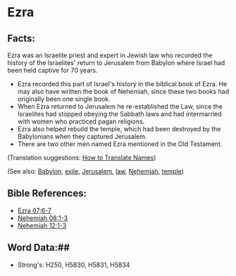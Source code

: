 # Ezra #

## Facts: ##

Ezra was an Israelite priest and expert in Jewish law who recorded the history of the Israelites' return to Jerusalem from Babylon where Israel had been held captive for 70 years.

* Ezra recorded this part of Israel's history in the biblical book of Ezra. He may also have written the book of Nehemiah, since these two books had originally been one single book.
* When Ezra returned to Jerusalem he re-established the Law, since the Israelites had stopped obeying the Sabbath laws and had intermarried with women who practiced pagan religions.
* Ezra also helped rebuild the temple, which had been destroyed by the Babylonians when they captured Jerusalem.
* There are two other men named Ezra mentioned in the Old Testament.

(Translation suggestions: [How to Translate Names](rc://en/ta/man/translate/translate-names))

(See also: [Babylon](../other/babylon.md), [exile](../other/exile.md), [Jerusalem](../other/jerusalem.md), [law](../kt/lawofmoses.md), [Nehemiah](../other/nehemiah.md), [temple](../kt/temple.md))

## Bible References: ##

* [Ezra 07:6-7](rc://en/tn/help/ezr/07/06)
* [Nehemiah 08:1-3](rc://en/tn/help/neh/08/01)
* [Nehemiah 12:1-3](rc://en/tn/help/neh/12/01)

## Word Data:##

* Strong's: H250, H5830, H5831, H5834

